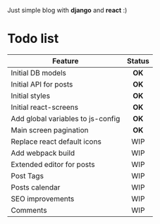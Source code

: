 Just simple blog with **django** and **react** :) 


# Todo list
| Feature        | Status       |
| ------------- |:-------------:|
| Initial DB models     |  **OK** |
| Initial API for posts |  **OK** |
| Initial styles        |  **OK** |
| Initial react-screens |  **OK** |
| Add global variables to js-config  |  **OK**  |
| Main screen pagination             |  **OK** |
| Replace react default icons        |  WIP |
| Add webpack build                  |  WIP |
| Extended editor for posts          | WIP |
| Post Tags                          | WIP |
| Posts calendar                     | WIP |
| SEO improvements                   | WIP |
| Comments                           | WIP |
